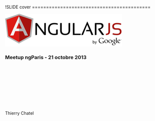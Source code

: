 
!SLIDE cover ==========================================

![](AngularJS-large.png)
### Meetup ngParis - 21 octobre 2013

<br/><br/>
<br/><br/>
<br/><br/>
<br/><br/>
<p class="right big">Thierry Chatel</p>



